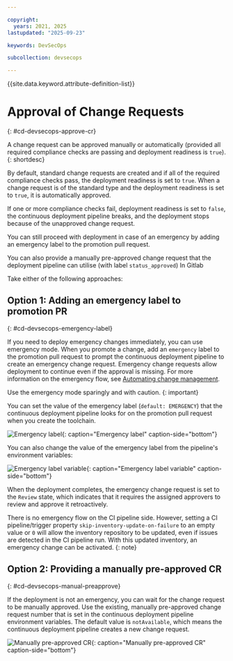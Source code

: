 ```yaml
---

copyright: 
  years: 2021, 2025
lastupdated: "2025-09-23"

keywords: DevSecOps

subcollection: devsecops

---
```


{{site.data.keyword.attribute-definition-list}}

# Approval of Change Requests
{: #cd-devsecops-approve-cr}

A change request can be approved manually or automatically (provided all required compliance checks are passing and deployment readiness is `true`).
{: shortdesc}

By default, standard change requests are created and if all of the required compliance checks pass, the deployment readiness is set to `true`. When a change request is of the standard type and the deployment readiness is set to `true`, it is automatically approved. 

If one or more compliance checks fail, deployment readiness is set to `false`, the continuous deployment pipeline breaks, and the deployment stops because of the unapproved change request.

You can still proceed with deployment in case of an emergency by adding an emergency label to the promotion pull request. 

You can also provide a manually pre-approved change request that the deployment pipeline can utilise (with label `status_approved`) In Gitlab 

Take either of the following approaches:

## Option 1: Adding an emergency label to promotion PR
{: #cd-devsecops-emergency-label}

If you need to deploy emergency changes immediately, you can use emergency mode. When you promote a change, add an `emergency` label to the promotion pull request to prompt the continuous deployment pipeline to create an emergency change request. Emergency change requests allow deployment to continue even if the approval is missing. For more information on the emergency flow, see [Automating change management](/docs/devsecops?topic=devsecops-cd-devsecops-automate-changemgmt).

Use the emergency mode sparingly and with caution.
{:  important}

You can set the value of the emergency label (`default: EMERGENCY`) that the continuous deployment  pipeline looks for on the promotion pull request when you create the toolchain.

 ![Emergency label](images/emergency-label-at-creation.png){: caption="Emergency label" caption-side="bottom"}

You can also change the value of the emergency label from the pipeline's environment variables:

 ![Emergency label variable](images/emergency-label-env.png){: caption="Emergency label variable" caption-side="bottom"}

When the deployment completes, the emergency change request is set to the `Review` state, which indicates that it requires the assigned approvers to review and approve it retroactively.

There is no emergency flow on the CI pipeline side. However, setting a CI pipeline/trigger property `skip-inventory-update-on-failure` to an empty value or `0` will allow the inventory repository to be updated, even if issues are detected in the CI pipeline run. With this updated inventory, an emergency change can be activated.
{: note}

## Option 2: Providing a manually pre-approved CR
{: #cd-devsecops-manual-preapprove}

If the deployment is not an emergency, you can wait for the change request to be manually approved. Use the existing, manually pre-approved change request number that is set in the continuous deployment pipeline environment variables. The default value is `notAvailable`, which means the continuous deployment pipeline creates a new change request.

![Manually pre-approved CR](images/pre-approved-cr-label.png){: caption="Manually pre-approved CR" caption-side="bottom"}
